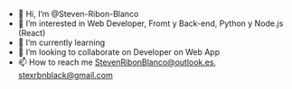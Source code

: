 - 👋 Hi, I’m @Steven-Ribon-Blanco
- 👀 I’m interested in Web Developer, Fromt y Back-end, Python y Node.js (React)
- 🌱 I’m currently learning 
- 💞️ I’m looking to collaborate on Developer on Web App
- 📫 How to reach me StevenRibonBlanco@outlook.es, stexrbnblack@gmail.com

<!---
Steven-Ribon-Blanco/Steven-Ribon-Blanco is a ✨ special ✨ repository because its `README.md` (this file) appears on your GitHub profile.
You can click the Preview link to take a look at your changes.
--->
